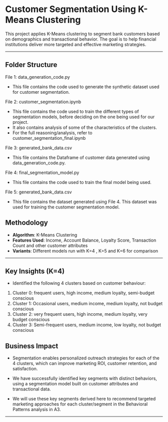 #  Customer Segmentation Using K-Means Clustering

This project applies K-Means clustering to segment bank customers based on demographics and transactional behavior. The goal is to help financial institutions deliver more targeted and effective marketing strategies.

---

## Folder Structure

File 1: data_generation_code.py
- This file contains the code used to generate the synthetic dataset used for 
customer segmentation. 

File 2: customer_segmentation.ipynb
- This file contains the code used to train the different types of segmentation models, before
deciding on the one being used for our project.
- It also contains analysis of some of the characteristics of the clusters.
- For the full reasoning/analysis, refer to customer_segmentation_final.ipynb


File 3: generated_bank_data.csv
- This file contains the Dataframe of customer data generated using data_generation_code.py.

File 4: final_segmentation_model.py
- This file contains the code used to train the final model being used.

File 5: generated_bank_data.csv
- This file contains the dataset generated using File 4. This dataset was used for training the customer segmentation model.

## Methodology

- **Algorithm**: K-Means Clustering  
- **Features Used**: Income, Account Balance, Loyalty Score, Transaction Count and other customer attributes
- **Variants**: Different models run with K=4 , K=5 and K=6 for comparison

---

## Key Insights (K=4)

- Identified the following 4 clusters based on customer behaviour:
1. Cluster 0: frequent users, high income, medium loyalty, semi-budget conscious
2. Cluster 1: Occasional users, medium income, medium loyalty, not budget conscious
3. Cluster 2: very frequent users, high income, medium loyalty, very budget conscious
4. Cluster 3: Semi-frequent users, medium income, low loyalty, not budget conscious

## Business Impact

- Segmentation enables personalized outreach strategies for each of the 4 clusters,
which can improve marketing ROI, customer retention, and satisfaction.

- We have successfully identified key segments with distinct behaviors, using a segmentation model built on
customer attributes and transactional data.
- We will use these key segments derived here to recommend targeted marketing approaches
for each cluster/segment in the Behavioral Patterns analysis in A3.


---

